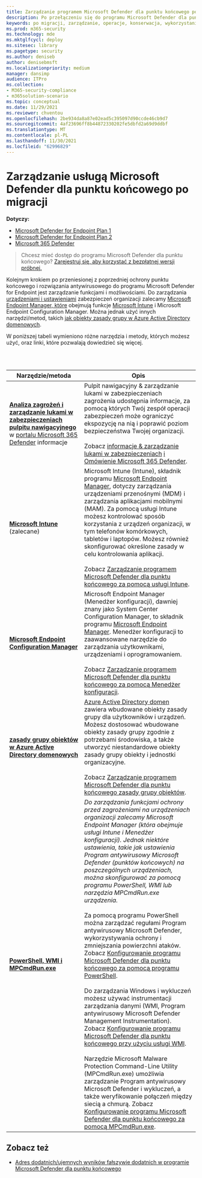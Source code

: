 ```yaml
---
title: Zarządzanie programem Microsoft Defender dla punktu końcowego po migracji
description: Po przełączeniu się do programu Microsoft Defender dla punktu końcowego następnym krokiem jest zarządzanie funkcjami ochrony przed zagrożeniami
keywords: po migracji, zarządzanie, operacje, konserwacja, wykorzystanie, Usługa Microsoft Defender dla punktu końcowego, edr
ms.prod: m365-security
ms.technology: mde
ms.mktglfcycl: deploy
ms.sitesec: library
ms.pagetype: security
ms.author: deniseb
author: denisebmsft
ms.localizationpriority: medium
manager: dansimp
audience: ITPro
ms.collection:
- M365-security-compliance
- m365solution-scenario
ms.topic: conceptual
ms.date: 11/29/2021
ms.reviewer: chventou
ms.openlocfilehash: 2be934da8a87e02ead5c395097d90ccde46cb9d7
ms.sourcegitcommit: 4af23696ff8b44872330202fe5dbfd2a69d9ddbf
ms.translationtype: MT
ms.contentlocale: pl-PL
ms.lasthandoff: 11/30/2021
ms.locfileid: "62996829"
---
```

# <a name="manage-microsoft-defender-for-endpoint-post-migration"></a>Zarządzanie usługą Microsoft Defender dla punktu końcowego po migracji

**Dotyczy:**
- [Microsoft Defender for Endpoint Plan 1](https://go.microsoft.com/fwlink/?linkid=2154037)
- [Microsoft Defender for Endpoint Plan 2](https://go.microsoft.com/fwlink/?linkid=2154037)
- [Microsoft 365 Defender](https://go.microsoft.com/fwlink/?linkid=2118804)

> Chcesz mieć dostęp do programu Microsoft Defender dla punktu końcowego? [Zarejestruj się, aby korzystać z bezpłatnej wersji próbnej.](https://signup.microsoft.com/create-account/signup?products=7f379fee-c4f9-4278-b0a1-e4c8c2fcdf7e&ru=https://aka.ms/MDEp2OpenTrial?ocid=docs-wdatp-exposedapis-abovefoldlink)

Kolejnym krokiem po przeniesionej z poprzedniej ochrony punktu końcowego i rozwiązania antywirusowego do programu Microsoft Defender for Endpoint jest zarządzanie funkcjami i możliwościami. Do zarządzania [urządzeniami i ustawieniami](/mem/endpoint-manager-overview) zabezpieczeń organizacji zalecamy [Microsoft Endpoint Manager, które](/mem/configmgr/core/understand/introduction) obejmują funkcje [Microsoft Intune](/mem/intune/fundamentals/what-is-intune) i Microsoft Endpoint Configuration Manager. Można jednak użyć innych narzędzi/metod, takich [jak obiekty zasady grupy w Azure Active Directory domenowych](/azure/active-directory-domain-services/manage-group-policy).

W poniższej tabeli wymieniono różne narzędzia i metody, których możesz użyć, oraz linki, które pozwalają dowiedzieć się więcej.

<br/><br/>

|Narzędzie/metoda|Opis|
|---|---|
|**[Analiza zagrożeń i zarządzanie lukami w zabezpieczeniach pulpitu nawigacyjnego](/windows/security/threat-protection/microsoft-defender-atp/tvm-dashboard-insights)** w [portalu Microsoft 365 Defender](https://security.microsoft.com/) informacje|Pulpit nawigacyjny & zarządzanie lukami w zabezpieczeniach zagrożenia udostępnia informacje, za pomocą których Twój zespół operacji zabezpieczeń może ograniczyć ekspozycję na nią i poprawić poziom bezpieczeństwa Twojej organizacji. <br/><br/> Zobacz [informacje & zarządzanie lukami w zabezpieczeniach](/microsoft-365/security/defender-endpoint/next-gen-threat-and-vuln-mgt) [i Omówienie Microsoft 365 Defender](/microsoft-365/security/defender-endpoint/use).|
|**[Microsoft Intune](/mem/intune/fundamentals/what-is-intune)** (zalecane)|Microsoft Intune (Intune), składnik programu [Microsoft Endpoint Manager](/mem/endpoint-manager-overview), dotyczy zarządzania urządzeniami przenośnymi (MDM) i zarządzania aplikacjami mobilnymi (MAM). Za pomocą usługi Intune możesz kontrolować sposób korzystania z urządzeń organizacji, w tym telefonów komórkowych, tabletów i laptopów. Możesz również skonfigurować określone zasady w celu kontrolowania aplikacji. <br/><br/> Zobacz [Zarządzanie programem Microsoft Defender dla punktu końcowego za pomocą usługi Intune](manage-mde-post-migration-intune.md).|
|**[Microsoft Endpoint Configuration Manager](/mem/configmgr/core/understand/introduction)**|Microsoft Endpoint Manager (Menedżer konfiguracji), dawniej znany jako System Center Configuration Manager, to składnik programu [Microsoft Endpoint Manager](/mem/endpoint-manager-overview). Menedżer konfiguracji to zaawansowane narzędzie do zarządzania użytkownikami, urządzeniami i oprogramowaniem. <br/><br/> Zobacz [Zarządzanie programem Microsoft Defender dla punktu końcowego za pomocą Menedżer konfiguracji](manage-mde-post-migration-configuration-manager.md).|
|**[zasady grupy obiektów w Azure Active Directory domenowych](/azure/active-directory-domain-services/manage-group-policy)**|[Azure Active Directory domen](/azure/active-directory-domain-services/overview) zawiera wbudowane obiekty zasady grupy dla użytkowników i urządzeń. Możesz dostosować wbudowane obiekty zasady grupy zgodnie z potrzebami środowiska, a także utworzyć niestandardowe obiekty zasady grupy obiekty i jednostki organizacyjne. <br/><br/> Zobacz [Zarządzanie programem Microsoft Defender dla punktu końcowego zasady grupy obiektów](manage-mde-post-migration-group-policy-objects.md).|
|**[PowerShell, WMI i MPCmdRun.exe](manage-mde-post-migration-other-tools.md)**|*Do zarządzania funkcjami ochrony przed zagrożeniami na urządzeniach organizacji zalecamy Microsoft Endpoint Manager (która obejmuje usługi Intune i Menedżer konfiguracji). Jednak niektóre ustawienia, takie jak ustawienia Program antywirusowy Microsoft Defender (punktów końcowych) na poszczególnych urządzeniach, można skonfigurować za pomocą programu PowerShell, WMI lub narzędzia MPCmdRun.exe urządzenia.* <br/><br/> Za pomocą programu PowerShell można zarządzać regułami Program antywirusowy Microsoft Defender, wykorzystywania ochrony i zmniejszania powierzchni ataków. Zobacz [Konfigurowanie programu Microsoft Defender dla punktu końcowego za pomocą programu PowerShell](manage-mde-post-migration-other-tools.md#configure-microsoft-defender-for-endpoint-with-powershell). <br/><br/> Do zarządzania Windows i wykluczeń możesz używać instrumentacji zarządzania danymi (WMI, Program antywirusowy Microsoft Defender Management Instrumentation). Zobacz [Konfigurowanie programu Microsoft Defender dla punktu końcowego przy użyciu usługi WMI](manage-mde-post-migration-other-tools.md#configure-microsoft-defender-for-endpoint-with-windows-management-instrumentation-wmi). <br/><br/> Narzędzie Microsoft Malware Protection Command-Line Utility (MPCmdRun.exe) umożliwia zarządzanie Program antywirusowy Microsoft Defender i wykluczeń, a także weryfikowanie połączeń między siecią a chmurą. Zobacz [Konfigurowanie programu Microsoft Defender dla punktu końcowego za pomocą MPCmdRun.exe](manage-mde-post-migration-other-tools.md#configure-microsoft-defender-for-endpoint-with-microsoft-malware-protection-command-line-utility-mpcmdrunexe).|


## <a name="see-also"></a>Zobacz też

- [Adres dodatnich/ujemnych wyników fałszywie dodatnich w programie Microsoft Defender dla punktu końcowego](defender-endpoint-false-positives-negatives.md)
